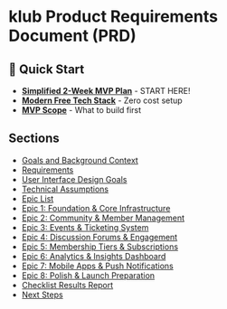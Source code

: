# klub Product Requirements Document (PRD)

## 🚀 Quick Start

- **[Simplified 2-Week MVP Plan](../simplified-mvp-plan.md)** - START HERE!
- **[Modern Free Tech Stack](../architecture/modern-free-tech-stack.md)** - Zero cost setup
- **[MVP Scope](./mvp-scope.md)** - What to build first

## Sections

- [Goals and Background Context](./goals-and-background-context.md)
- [Requirements](./requirements.md)
- [User Interface Design Goals](./user-interface-design-goals.md)
- [Technical Assumptions](./technical-assumptions.md)
- [Epic List](./epic-list.md)
- [Epic 1: Foundation & Core Infrastructure](./epic-1-foundation-core-infrastructure.md)
- [Epic 2: Community & Member Management](./epic-2-community-member-management.md)
- [Epic 3: Events & Ticketing System](./epic-3-events-ticketing-system.md)
- [Epic 4: Discussion Forums & Engagement](./epic-4-discussion-forums-engagement.md)
- [Epic 5: Membership Tiers & Subscriptions](./epic-5-membership-tiers-subscriptions.md)
- [Epic 6: Analytics & Insights Dashboard](./epic-6-analytics-insights-dashboard.md)
- [Epic 7: Mobile Apps & Push Notifications](./epic-7-mobile-apps-push-notifications.md)
- [Epic 8: Polish & Launch Preparation](./epic-8-polish-launch-preparation.md)
- [Checklist Results Report](./checklist-results-report.md)
- [Next Steps](./next-steps.md)
